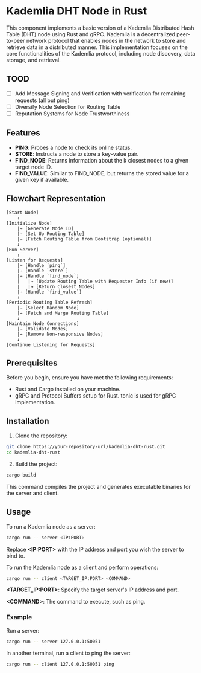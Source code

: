 # Kademlia DHT Node in Rust
This component implements a basic version of a Kademlia Distributed Hash Table (DHT) node using Rust and gRPC. Kademlia is a decentralized peer-to-peer network protocol that enables nodes in the network to store and retrieve data in a distributed manner. This implementation focuses on the core functionalities of the Kademlia protocol, including node discovery, data storage, and retrieval.

## TOOD 

- [ ] Add Message Signing and Verification with verification for remaining requests (all but ping)
- [ ] Diversify Node Selection for Routing Table
- [ ] Reputation Systems for Node Trustworthiness

## Features
- **PING**: Probes a node to check its online status.
- **STORE**: Instructs a node to store a key-value pair.
- **FIND_NODE**: Returns information about the k closest nodes to a given target node ID.
- **FIND_VALUE**: Similar to FIND_NODE, but returns the stored value for a given key if available.

## Flowchart Representation

```
[Start Node]
    ↓
[Initialize Node]
    |→ [Generate Node ID]
    |→ [Set Up Routing Table]
    |→ [Fetch Routing Table from Bootstrap (optional)]
    ↓
[Run Server]
    ↓
[Listen for Requests]
    |→ [Handle `ping`]
    |→ [Handle `store`]
    |→ [Handle `find_node`]
    |   |→ [Update Routing Table with Requester Info (if new)]
    |   |→ [Return Closest Nodes]
    |→ [Handle `find_value`]
    ↓
[Periodic Routing Table Refresh]
    |→ [Select Random Node]
    |→ [Fetch and Merge Routing Table]
    ↓
[Maintain Node Connections]
    |→ [Validate Nodes]
    |→ [Remove Non-responsive Nodes]
    ↓
[Continue Listening for Requests]

```

## Prerequisites
Before you begin, ensure you have met the following requirements:

- Rust and Cargo installed on your machine.
- gRPC and Protocol Buffers setup for Rust. tonic is used for gRPC implementation.

## Installation

1. Clone the repository:
```bash
git clone https://your-repository-url/kademlia-dht-rust.git
cd kademlia-dht-rust
```
2. Build the project:
```bash
cargo build
```
This command compiles the project and generates executable binaries for the server and client.

## Usage
To run a Kademlia node as a server:

```bash
cargo run -- server <IP:PORT>
```
Replace **\<IP:PORT\>** with the IP address and port you wish the server to bind to.

To run the Kademlia node as a client and perform operations:

```bash
cargo run -- client <TARGET_IP:PORT> <COMMAND>
```
**\<TARGET_IP:PORT\>**: Specify the target server's IP address and port.

**\<COMMAND\>**: The command to execute, such as ping.

### Example

Run a server:

```bash
cargo run -- server 127.0.0.1:50051
```
In another terminal, run a client to ping the server:

```bash
cargo run -- client 127.0.0.1:50051 ping
```
